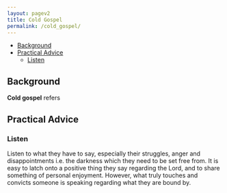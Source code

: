 ```yaml
---
layout: pagev2
title: Cold Gospel
permalink: /cold_gospel/
---
```

- [Background](#background)
- [Practical Advice](#practical-advice)
  - [Listen](#listen)

## Background

**Cold gospel** refers 

## Practical Advice

### Listen

Listen to what they have to say, especially their struggles, anger and disappointments i.e. the darkness which they need to be set free from. It is easy to latch onto a positive thing they say regarding the Lord, and to share something of personal enjoyment. However, what truly touches and convicts someone is speaking regarding what they are bound by.